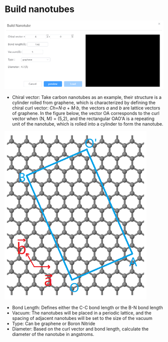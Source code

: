 # Build nanotubes

![build_crystal](nested/qstudio_manual_build_nanotube.png)

- Chiral vector: Take carbon nanotubes as an example, their structure is a cylinder rolled from graphene, which is characterized by defining the chiral curl vector: *Ch*=*N*·*a* + *M*·*b*, the vectors *a* and *b* are lattice vectors of graphene. In the figure below, the vector OA corresponds to the curl vector when (N, M) = (5,2), and the rectangular OAO'A is a repeating unit of the nanotube, which is rolled into a cylinder to form the nanotube.
  
![build_crystal](nested/qstudio_manual_build_nanotube2.png)

- Bond Length: Defines either the C-C bond length or the B-N bond length
- Vacuum: The nanotubes will be placed in a periodic lattice, and the spacing of adjacent nanotubes will be set to the size of the vacuum
- Type: Can be graphene or Boron Nitride
- Diameter: Based on the curl vector and bond length, calculate the diameter of the nanotube in angstroms.